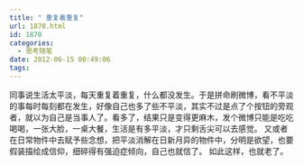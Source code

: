 ```yaml
---
title: " 重复着重复"
url: 1870.html
id: 1870
categories:
  - 思考随笔
date: 2012-06-15 00:49:06
tags:
---
```


同事说生活太平淡，每天重复着重复，什么都没发生。于是拼命刷微博，看不平淡的事每时每刻都在发生，好像自己也多了些不平淡，其实不过是点了个按钮的旁观者，就以为自己是当事人了。看多了，结果只是变得更麻木，发个微博只能是吃吃喝喝，一张大脸，一桌大餐，生活是有多平淡，才只剩舌尖可以去感觉。 又或者在日常物件中去赋予些念想，把平淡消解在日新月异的物件中，分明是欲望，也要假装描绘成信仰，细碎得有强迫症倾向，自己也就信了。 如此这样，也就老了。